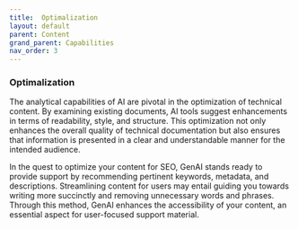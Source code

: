 ```yaml
---
title:  Optimalization
layout: default
parent: Content
grand_parent: Capabilities
nav_order: 3
---
```


### Optimalization ###

The analytical capabilities of AI are pivotal in the optimization of technical content. By examining existing documents, AI tools suggest enhancements in terms of readability, style, and structure. This optimization not only enhances the overall quality of technical documentation but also ensures that information is presented in a clear and understandable manner for the intended audience.

In the quest to optimize your content for SEO, GenAI stands ready to provide support by recommending pertinent keywords, metadata, and descriptions. Streamlining content for users may entail guiding you towards writing more succinctly and removing unnecessary words and phrases. Through this method, GenAI enhances the accessibility of your content, an essential aspect for user-focused support material.
